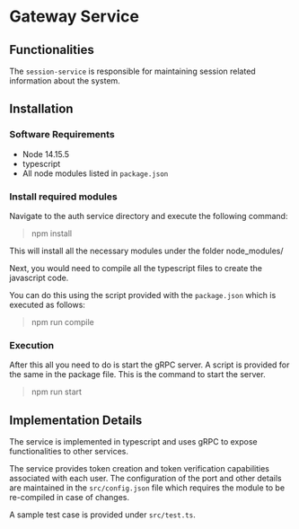 # Gateway Service

## Functionalities

The `session-service` is responsible for maintaining session related information about the system.

## Installation

### Software Requirements

* Node 14.15.5
* typescript
* All node modules listed in `package.json`
### Install required modules

Navigate to the auth service directory and execute the following command:

> npm install

This will install all the necessary modules under the folder node_modules/

Next, you would need to compile all the typescript files to create the javascript code.

You can do this using the script provided with the `package.json` which is executed as follows:

> npm run compile


### Execution

After this all you need to do is start the gRPC server. A script is provided for the same in the package file. This is the command to start the server.

> npm run start


## Implementation Details

The service is implemented in typescript and uses gRPC to expose functionalities to other services.

The service provides token creation and token verification capabilities associated with each user. The configuration of the port and other details are maintained in the `src/config.json` file which requires the module to be re-compiled in case of changes.

A sample test case is provided under `src/test.ts`.
